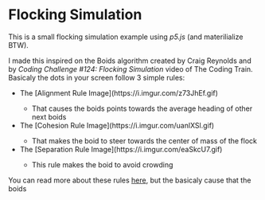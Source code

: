# Flocking Simulation
This is a small flocking simulation example using *p5.js* (and materilialize BTW).

I made this inspired on the Boids algorithm created by Craig Reynolds and by *Coding Challenge #124: Flocking Simulation* video of The Coding Train.
Basicaly the dots in your screen follow 3 simple rules:

<ul>
  <li>The [Alignment Rule Image](https://i.imgur.com/z73JhEf.gif)</li>
  <ul>
    <li>That causes the boids points towards the average heading of other next boids</li>
  </ul>
  <li>The [Cohesion Rule Image](https://i.imgur.com/uanlXSl.gif)</li>
  <ul>
    <li>That makes the boid to steer towards the center of mass of the flock</li>
  </ul>
  <li>The [Separation Rule Image](https://i.imgur.com/eaSkcU7.gif)</li>
  <ul>    
    <li>This rule makes the boid to avoid crowding</li>
  </ul>
</ul>

You can read more about these rules [here](https://en.wikipedia.org/wiki/Boids), but the basicaly cause that the boids 





